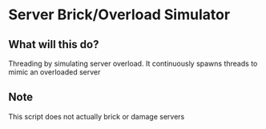 # Server Brick/Overload Simulator

## What will this do?
Threading by simulating server overload. It continuously spawns threads to mimic an overloaded server

## Note
This script does not actually brick or damage servers
